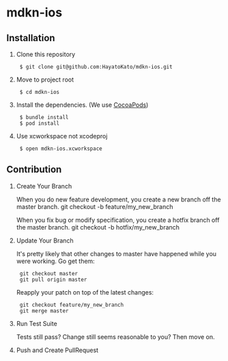 mdkn-ios
===

## Installation

1. Clone this repository

        $ git clone git@github.com:HayatoKato/mdkn-ios.git

2. Move to project root

        $ cd mdkn-ios

3. Install the dependencies. (We use [CocoaPods](https://github.com/cocoapods/cocoapods))

        $ bundle install
        $ pod install

4. Use xcworkspace not xcodeproj

        $ open mdkn-ios.xcworkspace

## Contribution

1. Create Your Branch

    When you do new feature development, you create a new branch off the master branch.
        git checkout -b feature/my_new_branch

    When you fix bug or modify specification, you create a hotfix branch off the master branch.
        git checkout -b hotfix/my_new_branch

2. Update Your Branch

   It's pretty likely that other changes to master have happened while you were working. Go get them:

        git checkout master
        git pull origin master

   Reapply your patch on top of the latest changes:

        git checkout feature/my_new_branch
        git merge master

3. Run Test Suite

   Tests still pass? Change still seems reasonable to you? Then move on.

4. Push and Create PullRequest


